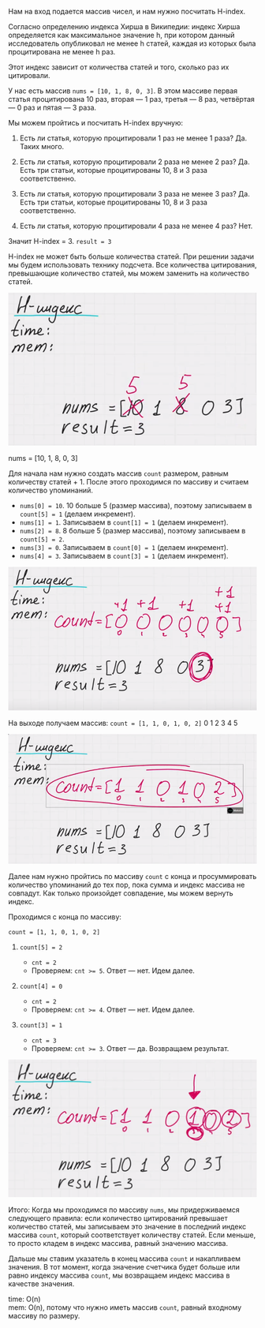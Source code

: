 Нам на вход подается массив чисел, и нам нужно посчитать H-index.

Согласно определению индекса Хирша в Википедии: индекс Хирша определяется как максимальное значение h, при котором данный исследователь опубликовал не менее h статей, каждая из которых была процитирована не менее h раз.

Этот индекс зависит от количества статей и того, сколько раз их цитировали.

У нас есть массив `nums = [10, 1, 8, 0, 3]`. В этом массиве первая статья процитирована 10 раз, вторая — 1 раз, третья — 8 раз, четвёртая — 0 раз и пятая — 3 раза.

Мы можем пройтись и посчитать H-index вручную:

1. Есть ли статья, которую процитировали 1 раз не менее 1 раза? 
   Да. Таких много.

2. Есть ли статья, которую процитировали 2 раза не менее 2 раз? 
   Да. Есть три статьи, которые процитированы 10, 8 и 3 раза соответственно.

3. Есть ли статья, которую процитировали 3 раза не менее 3 раз? 
   Да. Есть три статьи, которые процитированы 10, 8 и 3 раза соответственно.

4. Есть ли статья, которую процитировали 4 раза не менее 4 раз? 
   Нет.

Значит H-index = 3.
`result = 3`

H-index не может быть больше количества статей. При решении задачи мы будем использовать технику подсчета. Все количества цитирования, превышающие количество статей, мы можем заменить на количество статей.

![1](<1.png>)

nums = [10, 1, 8, 0, 3]

Для начала нам нужно создать массив `count` размером, равным количеству статей + 1. После этого проходимся по массиву и считаем количество упоминаний.

- `nums[0] = 10`. 10 больше 5 (размер массива), поэтому записываем в `count[5] = 1` (делаем инкремент).
- `nums[1] = 1`. Записываем в `count[1] = 1` (делаем инкремент).
- `nums[2] = 8`. 8 больше 5 (размер массива), поэтому записываем в `count[5] = 2`.
- `nums[3] = 0`. Записываем в `count[0] = 1` (делаем инкремент).
- `nums[4] = 3`. Записываем в `count[3] = 1` (делаем инкремент).

![2](<2.png>)

На выходе получаем массив:
`count = [1, 1, 0, 1, 0, 2]`
          0  1  2  3  4  5

![3](<3.png>)
   
Далее нам нужно пройтись по массиву `count` с конца и просуммировать количество упоминаний до тех пор, пока сумма и индекс массива не совпадут. Как только произойдет совпадение, мы можем вернуть индекс.

Проходимся с конца по массиву:
```
count = [1, 1, 0, 1, 0, 2]
```

1. `count[5] = 2`
   - `cnt = 2`
   - Проверяем: `cnt >= 5`. Ответ — нет. Идем далее.

2. `count[4] = 0`
   - `cnt = 2`
   - Проверяем: `cnt >= 4`. Ответ — нет. Идем далее.

3. `count[3] = 1`
   - `cnt = 3`
   - Проверяем: `cnt >= 3`. Ответ — да. Возвращаем результат.

![4](<4.png>)

Итого:
Когда мы проходимся по массиву `nums`, мы придерживаемся следующего правила: если количество цитирований превышает количество статей, мы записываем это значение в последний индекс массива `count`, который соответствует количеству статей. Если меньше, то просто кладем в индекс массива, равный значению массива.

Дальше мы ставим указатель в конец массива `count` и накапливаем значения. В тот момент, когда значение счетчика будет больше или равно индексу массива `count`, мы возвращаем индекс массива в качестве значения.

time: O(n)  
mem: O(n), потому что нужно иметь массив `count`, равный входному массиву по размеру.
